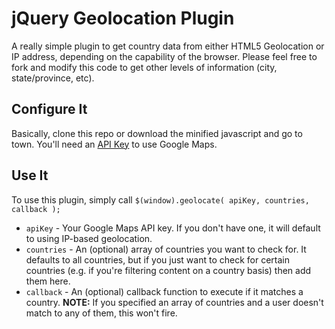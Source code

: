 # jQuery Geolocation Plugin

A really simple plugin to get country data from either HTML5 Geolocation or IP address, depending on the capability of the browser. Please feel free to fork and modify this code to get other levels of information (city, state/province, etc).

## Configure It

Basically, clone this repo or download the minified javascript and go to town. You'll need an [API Key](https://developers.google.com/maps/documentation/javascript/tutorial) to use Google Maps.

## Use It

To use this plugin, simply call `$(window).geolocate( apiKey, countries, callback );`

* `apiKey` - Your Google Maps API key. If you don't have one, it will default to using IP-based geolocation.
* `countries` - An (optional) array of countries you want to check for. It defaults to all countries, but if you just want to check for certain countries (e.g. if you're filtering content on a country basis) then add them here.
* `callback` - An (optional) callback function to execute if it matches a country. **NOTE:** If you specified an array of countries and a user doesn't match to any of them, this won't fire.